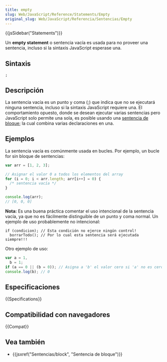 ```yaml
---
title: empty
slug: Web/JavaScript/Reference/Statements/Empty
original_slug: Web/JavaScript/Referencia/Sentencias/Empty
---
```


{{jsSidebar("Statements")}}

Un **empty statement** o sentencia vacía es usada para no proveer una sentencia, incluso si la sintaxis JavaScript esperase una.

## Sintaxis

```
;
```

## Descripción

La sentencia vacía es un punto y coma (;) que indica que no se ejecutará ninguna sentencia, incluso si la sintaxis JavaScript requiere una. El comportamiento opuesto, donde se desean ejecutar varias sentencias pero JavaScript solo permite una sola, es posible usando una [sentencia de bloque](/es/docs/Web/JavaScript/Referencia/Sentencias/block); la cual combina varias declaraciones en una.

## Ejemplos

La sentencia vacía es comúnmente usada en bucles. Por ejemplo, un bucle for sin bloque de sentencias:

```js
var arr = [1, 2, 3];

// Asignar el valor 0 a todos los elementos del array
for (i = 0; i < arr.length; arr[i++] = 0) {
  /* sentencia vacía */
}

console.log(arr);
// [0, 0, 0]
```

**Nota:** Es una buena práctica comentar el uso intencional de la sentencia vacía, ya que no es fácilmente distinguible de un punto y coma normal. Un ejemplo de uso probablemente no intencional:

```js-nolint
if (condicion); // Esta condición no ejerce ningún control!
  borrarTodo(); // Por lo cual esta sentencia será ejecutada siempre!!!
```

Otro ejemplo de uso:

```js
var a = 1,
  b = 1;
if (a == 0 || (b = 0)); // Asigna a 'b' el valor cero si 'a' no es cero.
console.log(b); // 0
```

## Especificaciones

{{Specifications}}

## Compatibilidad con navegadores

{{Compat}}

## Vea también

- {{jsxref("Sentencias/block", "Sentencia de bloque")}}
